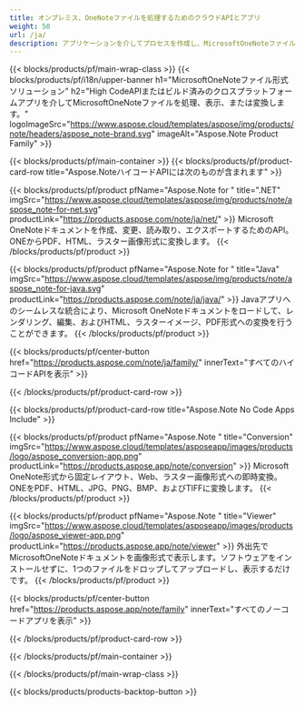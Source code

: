 ```yaml
---
title: オンプレミス、OneNoteファイルを処理するためのクラウドAPIとアプリ 
weight: 50
url: /ja/
description: アプリケーションを介してプロセスを作成し、MicrosoftOneNoteファイルを変換するためのハイコードAPI。または、クロスプラットフォームアプリを使用して、1つのファイルを表示または変換します。
---
```


{{< blocks/products/pf/main-wrap-class >}}
{{< blocks/products/pf/i18n/upper-banner h1="MicrosoftOneNoteファイル形式ソリューション" h2="High CodeAPIまたはビルド済みのクロスプラットフォームアプリを介してMicrosoftOneNoteファイルを処理、表示、または変換します。" logoImageSrc="https://www.aspose.cloud/templates/aspose/img/products/note/headers/aspose_note-brand.svg" imageAlt="Aspose.Note Product Family" >}}

{{< blocks/products/pf/main-container >}}
{{< blocks/products/pf/product-card-row title="Aspose.NoteハイコードAPIには次のものが含まれます" >}}

{{< blocks/products/pf/product pfName="Aspose.Note for " title=".NET" imgSrc="https://www.aspose.cloud/templates/aspose/img/products/note/aspose_note-for-net.svg" productLink="https://products.aspose.com/note/ja/net/" >}}
Microsoft OneNoteドキュメントを作成、変更、読み取り、エクスポートするためのAPI。 ONEからPDF、HTML、ラスター画像形式に変換します。
{{< /blocks/products/pf/product >}}

{{< blocks/products/pf/product pfName="Aspose.Note for " title="Java" imgSrc="https://www.aspose.cloud/templates/aspose/img/products/note/aspose_note-for-java.svg" productLink="https://products.aspose.com/note/ja/java/" >}}
Javaアプリへのシームレスな統合により、Microsoft OneNoteドキュメントをロードして、レンダリング、編集、およびHTML、ラスターイメージ、PDF形式への変換を行うことができます。
{{< /blocks/products/pf/product >}}

{{< blocks/products/pf/center-button href="https://products.aspose.com/note/ja/family/" innerText="すべてのハイコードAPIを表示" >}}

{{< /blocks/products/pf/product-card-row >}}

{{< blocks/products/pf/product-card-row title="Aspose.Note No Code Apps Include" >}}

{{< blocks/products/pf/product pfName="Aspose.Note " title="Conversion" imgSrc="https://www.aspose.cloud/templates/asposeapp/images/products/logo/aspose_conversion-app.png" productLink="https://products.aspose.app/note/conversion" >}}
Microsoft OneNote形式から固定レイアウト、Web、ラスター画像形式への即時変換。 ONEをPDF、HTML、JPG、PNG、BMP、およびTIFFに変換します。
{{< /blocks/products/pf/product >}}

{{< blocks/products/pf/product pfName="Aspose.Note " title="Viewer" imgSrc="https://www.aspose.cloud/templates/asposeapp/images/products/logo/aspose_viewer-app.png" productLink="https://products.aspose.app/note/viewer" >}}
外出先でMicrosoftOneNoteドキュメントを画像形式で表示します。ソフトウェアをインストールせずに、1つのファイルをドロップしてアップロードし、表示するだけです。
{{< /blocks/products/pf/product >}}

{{< blocks/products/pf/center-button href="https://products.aspose.app/note/family" innerText="すべてのノーコードアプリを表示" >}}

{{< /blocks/products/pf/product-card-row >}}

{{< /blocks/products/pf/main-container >}}


{{< /blocks/products/pf/main-wrap-class >}}

{{< blocks/products/products-backtop-button >}}